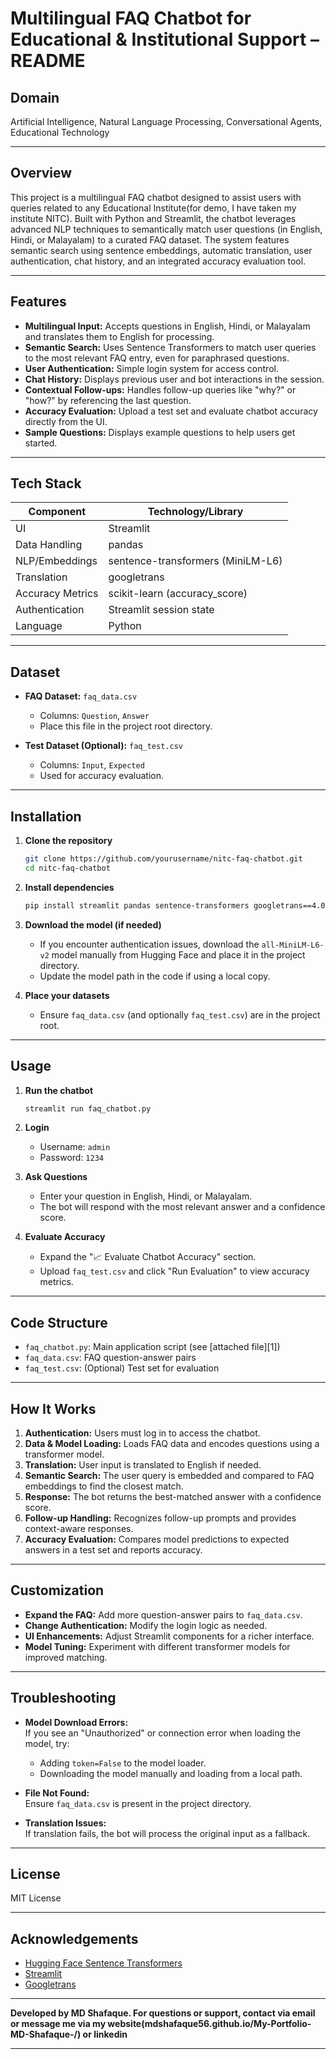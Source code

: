 # Multilingual FAQ Chatbot for Educational & Institutional Support – README

## Domain
Artificial Intelligence, Natural Language Processing, Conversational Agents, Educational Technology

---

## Overview

This project is a multilingual FAQ chatbot designed to assist users with queries related to any Educational Institute(for demo, I have taken my institute NITC). Built with Python and Streamlit, the chatbot leverages advanced NLP techniques to semantically match user questions (in English, Hindi, or Malayalam) to a curated FAQ dataset. The system features semantic search using sentence embeddings, automatic translation, user authentication, chat history, and an integrated accuracy evaluation tool.

---

## Features

- **Multilingual Input:** Accepts questions in English, Hindi, or Malayalam and translates them to English for processing.
- **Semantic Search:** Uses Sentence Transformers to match user queries to the most relevant FAQ entry, even for paraphrased questions.
- **User Authentication:** Simple login system for access control.
- **Chat History:** Displays previous user and bot interactions in the session.
- **Contextual Follow-ups:** Handles follow-up queries like "why?" or "how?" by referencing the last question.
- **Accuracy Evaluation:** Upload a test set and evaluate chatbot accuracy directly from the UI.
- **Sample Questions:** Displays example questions to help users get started.

---

## Tech Stack

| Component           | Technology/Library                 |
|---------------------|------------------------------------|
| UI                  | Streamlit                          |
| Data Handling       | pandas                             |
| NLP/Embeddings      | sentence-transformers (MiniLM-L6)  |
| Translation         | googletrans                        |
| Accuracy Metrics    | scikit-learn (accuracy_score)      |
| Authentication      | Streamlit session state            |
| Language            | Python                             |

---

## Dataset

- **FAQ Dataset:** `faq_data.csv`  
  - Columns: `Question`, `Answer`
  - Place this file in the project root directory.

- **Test Dataset (Optional):** `faq_test.csv`  
  - Columns: `Input`, `Expected`
  - Used for accuracy evaluation.

---

## Installation

1. **Clone the repository**
   ```bash
   git clone https://github.com/yourusername/nitc-faq-chatbot.git
   cd nitc-faq-chatbot
   ```

2. **Install dependencies**
   ```bash
   pip install streamlit pandas sentence-transformers googletrans==4.0.0-rc1 scikit-learn
   ```

3. **Download the model (if needed)**
   - If you encounter authentication issues, download the `all-MiniLM-L6-v2` model manually from Hugging Face and place it in the project directory.
   - Update the model path in the code if using a local copy.

4. **Place your datasets**
   - Ensure `faq_data.csv` (and optionally `faq_test.csv`) are in the project root.

---

## Usage

1. **Run the chatbot**
   ```bash
   streamlit run faq_chatbot.py
   ```

2. **Login**
   - Username: `admin`
   - Password: `1234`

3. **Ask Questions**
   - Enter your question in English, Hindi, or Malayalam.
   - The bot will respond with the most relevant answer and a confidence score.

4. **Evaluate Accuracy**
   - Expand the "📈 Evaluate Chatbot Accuracy" section.
   - Upload `faq_test.csv` and click "Run Evaluation" to view accuracy metrics.

---

## Code Structure

- `faq_chatbot.py`: Main application script (see [attached file][1])
- `faq_data.csv`: FAQ question-answer pairs
- `faq_test.csv`: (Optional) Test set for evaluation

---

## How It Works

1. **Authentication:** Users must log in to access the chatbot.
2. **Data & Model Loading:** Loads FAQ data and encodes questions using a transformer model.
3. **Translation:** User input is translated to English if needed.
4. **Semantic Search:** The user query is embedded and compared to FAQ embeddings to find the closest match.
5. **Response:** The bot returns the best-matched answer with a confidence score.
6. **Follow-up Handling:** Recognizes follow-up prompts and provides context-aware responses.
7. **Accuracy Evaluation:** Compares model predictions to expected answers in a test set and reports accuracy.

---

## Customization

- **Expand the FAQ:** Add more question-answer pairs to `faq_data.csv`.
- **Change Authentication:** Modify the login logic as needed.
- **UI Enhancements:** Adjust Streamlit components for a richer interface.
- **Model Tuning:** Experiment with different transformer models for improved matching.

---

## Troubleshooting

- **Model Download Errors:**  
  If you see an "Unauthorized" or connection error when loading the model, try:
  - Adding `token=False` to the model loader.
  - Downloading the model manually and loading from a local path.

- **File Not Found:**  
  Ensure `faq_data.csv` is present in the project directory.

- **Translation Issues:**  
  If translation fails, the bot will process the original input as a fallback.

---

## License

MIT License

---

## Acknowledgements

- [Hugging Face Sentence Transformers](https://www.sbert.net/)
- [Streamlit](https://streamlit.io/)
- [Googletrans](https://py-googletrans.readthedocs.io/)

---

**Developed by MD Shafaque. For questions or support, contact via email or message me via my website(mdshafaque56.github.io/My-Portfolio-MD-Shafaque-/) or linkedin**

---
